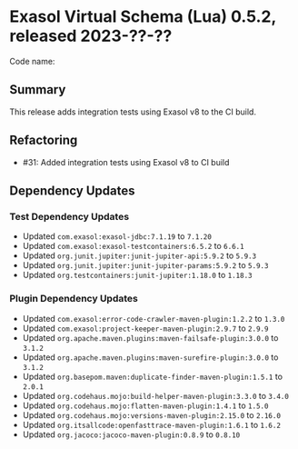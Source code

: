 # Exasol Virtual Schema (Lua) 0.5.2, released 2023-??-??

Code name:

## Summary

This release adds integration tests using Exasol v8 to the CI build.

## Refactoring

* #31: Added integration tests using Exasol v8 to CI build

## Dependency Updates

### Test Dependency Updates

* Updated `com.exasol:exasol-jdbc:7.1.19` to `7.1.20`
* Updated `com.exasol:exasol-testcontainers:6.5.2` to `6.6.1`
* Updated `org.junit.jupiter:junit-jupiter-api:5.9.2` to `5.9.3`
* Updated `org.junit.jupiter:junit-jupiter-params:5.9.2` to `5.9.3`
* Updated `org.testcontainers:junit-jupiter:1.18.0` to `1.18.3`

### Plugin Dependency Updates

* Updated `com.exasol:error-code-crawler-maven-plugin:1.2.2` to `1.3.0`
* Updated `com.exasol:project-keeper-maven-plugin:2.9.7` to `2.9.9`
* Updated `org.apache.maven.plugins:maven-failsafe-plugin:3.0.0` to `3.1.2`
* Updated `org.apache.maven.plugins:maven-surefire-plugin:3.0.0` to `3.1.2`
* Updated `org.basepom.maven:duplicate-finder-maven-plugin:1.5.1` to `2.0.1`
* Updated `org.codehaus.mojo:build-helper-maven-plugin:3.3.0` to `3.4.0`
* Updated `org.codehaus.mojo:flatten-maven-plugin:1.4.1` to `1.5.0`
* Updated `org.codehaus.mojo:versions-maven-plugin:2.15.0` to `2.16.0`
* Updated `org.itsallcode:openfasttrace-maven-plugin:1.6.1` to `1.6.2`
* Updated `org.jacoco:jacoco-maven-plugin:0.8.9` to `0.8.10`
